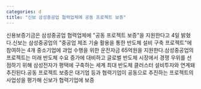 ```yaml
---
categories: d
title: "신보 삼성중공업 협력업체에 공동 프로젝트 보증"
---
```

신용보증기금은 삼성중공업 협력업체에 "공동 프로젝트 보증"을 지원한다고 4일 밝혔다.신보는 삼성중공업의 "중공업 제조 기술 활용을 통한 반도체 설비 구축 프로젝트"에 참여하는 4개 중소기업에 과업 수행을 위한 운전자금 65억원을 지원한다.삼성중공업의 프로젝트는 미래 반도체 수요 증가에 대비하고 글로벌 반도체 시장에서 경쟁 우위를 선점하기 위해 삼성전자가 평택에 구축하는 세계 최대 반도체 클러스터 설비투자와 연계돼 추진된다.공동 프로젝트 보증은 대기업 등과 협력기업이 공동으로 추진하는 프로젝트의 사업성을 평가해 신보가 협력기업에 보증